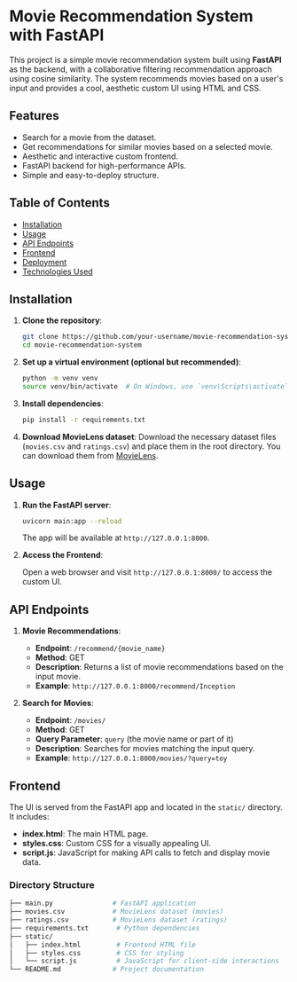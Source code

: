 # Movie Recommendation System with FastAPI

This project is a simple movie recommendation system built using **FastAPI** as the backend, with a collaborative filtering recommendation approach using cosine similarity. The system recommends movies based on a user's input and provides a cool, aesthetic custom UI using HTML and CSS.

## Features

- Search for a movie from the dataset.
- Get recommendations for similar movies based on a selected movie.
- Aesthetic and interactive custom frontend.
- FastAPI backend for high-performance APIs.
- Simple and easy-to-deploy structure.

## Table of Contents

- [Installation](#installation)
- [Usage](#usage)
- [API Endpoints](#api-endpoints)
- [Frontend](#frontend)
- [Deployment](#deployment)
- [Technologies Used](#technologies-used)

## Installation

1. **Clone the repository**:

    ```bash
    git clone https://github.com/your-username/movie-recommendation-system.git
    cd movie-recommendation-system
    ```

2. **Set up a virtual environment (optional but recommended)**:

    ```bash
    python -m venv venv
    source venv/bin/activate  # On Windows, use `venv\Scripts\activate`
    ```

3. **Install dependencies**:

    ```bash
    pip install -r requirements.txt
    ```

4. **Download MovieLens dataset**:
   Download the necessary dataset files (`movies.csv` and `ratings.csv`) and place them in the root directory. You can download them from [MovieLens](https://grouplens.org/datasets/movielens/).

## Usage

1. **Run the FastAPI server**:

    ```bash
    uvicorn main:app --reload
    ```

    The app will be available at `http://127.0.0.1:8000`.

2. **Access the Frontend**:

    Open a web browser and visit `http://127.0.0.1:8000/` to access the custom UI.

## API Endpoints

1. **Movie Recommendations**:
   - **Endpoint**: `/recommend/{movie_name}`
   - **Method**: GET
   - **Description**: Returns a list of movie recommendations based on the input movie.
   - **Example**: `http://127.0.0.1:8000/recommend/Inception`

2. **Search for Movies**:
   - **Endpoint**: `/movies/`
   - **Method**: GET
   - **Query Parameter**: `query` (the movie name or part of it)
   - **Description**: Searches for movies matching the input query.
   - **Example**: `http://127.0.0.1:8000/movies/?query=toy`

## Frontend

The UI is served from the FastAPI app and located in the `static/` directory. It includes:

- **index.html**: The main HTML page.
- **styles.css**: Custom CSS for a visually appealing UI.
- **script.js**: JavaScript for making API calls to fetch and display movie data.

### Directory Structure

```bash
├── main.py               # FastAPI application
├── movies.csv            # MovieLens dataset (movies)
├── ratings.csv           # MovieLens dataset (ratings)
├── requirements.txt       # Python dependencies
├── static/
│   ├── index.html         # Frontend HTML file
│   ├── styles.css         # CSS for styling
│   └── script.js          # JavaScript for client-side interactions
└── README.md             # Project documentation
